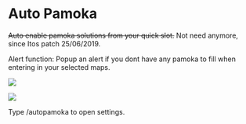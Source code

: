 # Auto Pamoka

~~Auto enable pamoka solutions from your quick slot.~~ Not need anymore, since Itos patch 25/06/2019.

Alert function: Popup an alert if you dont have any pamoka to fill when entering in your selected maps.

![](https://i.imgur.com/arRZr1U.jpg)   

![](https://i.imgur.com/Zsph8ZX.jpg)

Type /autopamoka to open settings.

